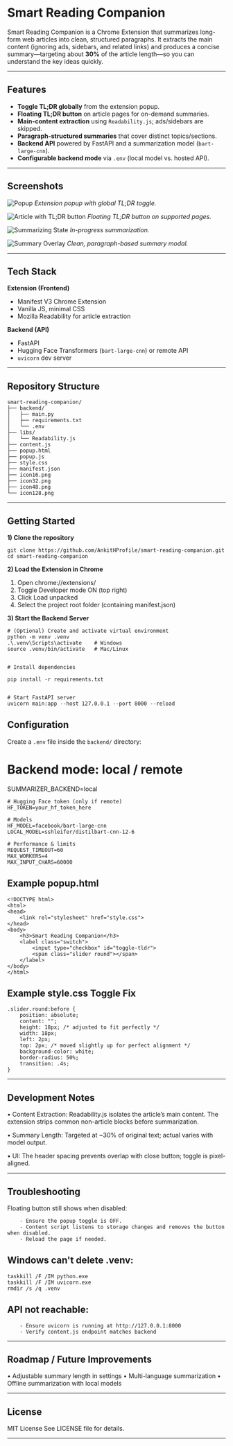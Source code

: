 # Smart Reading Companion

Smart Reading Companion is a Chrome Extension that summarizes long-form web articles into clean, structured paragraphs. It extracts the main content (ignoring ads, sidebars, and related links) and produces a concise summary—targeting about **30%** of the article length—so you can understand the key ideas quickly.

---

## Features

- **Toggle TL;DR globally** from the extension popup.
- **Floating TL;DR button** on article pages for on-demand summaries.
- **Main-content extraction** using `Readability.js`; ads/sidebars are skipped.
- **Paragraph-structured summaries** that cover distinct topics/sections.
- **Backend API** powered by FastAPI and a summarization model (`bart-large-cnn`).
- **Configurable backend mode** via `.env` (local model vs. hosted API).

---

## Screenshots

![Popup](images/Popup.png)
*Extension popup with global TL;DR toggle.*

![Article with TL;DR button](images/Article%20with%20TL;DR%20button.png) 
*Floating TL;DR button on supported pages.*

![Summarizing State](images/Summarizing%20State.png)
*In-progress summarization.*

![Summary Overlay](images/Summary%20Overlay.png)
*Clean, paragraph-based summary modal.*

---

## Tech Stack

**Extension (Frontend)**
- Manifest V3 Chrome Extension
- Vanilla JS, minimal CSS
- Mozilla Readability for article extraction

**Backend (API)**
- FastAPI
- Hugging Face Transformers (`bart-large-cnn`) or remote API
- `uvicorn` dev server

---

## Repository Structure

```plaintext
smart-reading-companion/
├── backend/
│   ├── main.py
│   ├── requirements.txt
│   └── .env                  
├── libs/
│   └── Readability.js
├── content.js
├── popup.html
├── popup.js
├── style.css
├── manifest.json
├── icon16.png
├── icon32.png
├── icon48.png
└── icon128.png

```

---

## Getting Started

**1) Clone the repository**

```plaintext
git clone https://github.com/AnkitHProfile/smart-reading-companion.git
cd smart-reading-companion
```

**2) Load the Extension in Chrome**

1. Open chrome://extensions/
2. Toggle Developer mode ON (top right)
3. Click Load unpacked
4. Select the project root folder (containing manifest.json)

**3) Start the Backend Server**
```plaintext
# (Optional) Create and activate virtual environment
python -m venv .venv
.\.venv\Scripts\activate    # Windows
source .venv/bin/activate   # Mac/Linux


# Install dependencies

pip install -r requirements.txt


# Start FastAPI server
uvicorn main:app --host 127.0.0.1 --port 8000 --reload
```

## Configuration
Create a `.env` file inside the `backend/` directory:

# Backend mode: local / remote
SUMMARIZER_BACKEND=local

```plaintext
# Hugging Face token (only if remote)
HF_TOKEN=your_hf_token_here

# Models
HF_MODEL=facebook/bart-large-cnn
LOCAL_MODEL=sshleifer/distilbart-cnn-12-6

# Performance & limits
REQUEST_TIMEOUT=60
MAX_WORKERS=4
MAX_INPUT_CHARS=60000
```

## Example popup.html
```plaintext
<!DOCTYPE html>
<html>
<head>
    <link rel="stylesheet" href="style.css">
</head>
<body>
    <h3>Smart Reading Companion</h3>
    <label class="switch">
        <input type="checkbox" id="toggle-tldr">
        <span class="slider round"></span>
    </label>
</body>
</html>
```

## Example style.css Toggle Fix
```plaintext
.slider.round:before {
    position: absolute;
    content: "";
    height: 18px; /* adjusted to fit perfectly */
    width: 18px;
    left: 2px;
    top: 2px; /* moved slightly up for perfect alignment */
    background-color: white;
    border-radius: 50%;
    transition: .4s;
}
```

---

## Development Notes

• Content Extraction: Readability.js isolates the article’s main content. The extension strips common non-article blocks before summarization.

• Summary Length: Targeted at ~30% of original text; actual varies with model output.

• UI: The header spacing prevents overlap with close button; toggle is pixel-aligned.

---

## Troubleshooting

Floating button still shows when disabled:
```plaintext
    - Ensure the popup toggle is OFF.
    - Content script listens to storage changes and removes the button when disabled.
    - Reload the page if needed.
```

## Windows can't delete .venv:
```plaintext
taskkill /F /IM python.exe
taskkill /F /IM uvicorn.exe
rmdir /s /q .venv
```

## API not reachable:
```plaintext
    - Ensure uvicorn is running at http://127.0.0.1:8000
    - Verify content.js endpoint matches backend
```
---

## Roadmap / Future Improvements

• Adjustable summary length in settings
• Multi-language summarization
• Offline summarization with local models

---
## License

MIT License
See LICENSE file for details.

---
